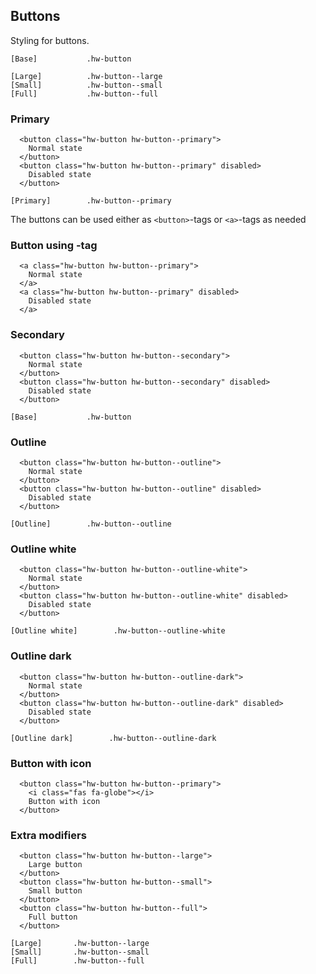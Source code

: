 ## Buttons

Styling for buttons.

```code
[Base]           .hw-button

[Large]          .hw-button--large
[Small]          .hw-button--small
[Full]           .hw-button--full
```

### Primary

```html|span-4
  <button class="hw-button hw-button--primary">
    Normal state
  </button>
  <button class="hw-button hw-button--primary" disabled>
    Disabled state
  </button>
```

```code
[Primary]        .hw-button--primary
```

The buttons can be used either as `<button>`-tags or `<a>`-tags as needed

### Button using <a>-tag
```html|span-4
  <a class="hw-button hw-button--primary">
    Normal state
  </a>
  <a class="hw-button hw-button--primary" disabled>
    Disabled state
  </a>
```


### Secondary

```html|span-4
  <button class="hw-button hw-button--secondary">
    Normal state
  </button>
  <button class="hw-button hw-button--secondary" disabled>
    Disabled state
  </button>
```

```code
[Base]           .hw-button
```


### Outline

```html|span-4
  <button class="hw-button hw-button--outline">
    Normal state
  </button>
  <button class="hw-button hw-button--outline" disabled>
    Disabled state
  </button>
```

```code
[Outline]        .hw-button--outline
```

### Outline white

```html|span-4,plain,dark
  <button class="hw-button hw-button--outline-white">
    Normal state
  </button>
  <button class="hw-button hw-button--outline-white" disabled>
    Disabled state
  </button>
```

```code
[Outline white]        .hw-button--outline-white
```

### Outline dark

```html|span-4
  <button class="hw-button hw-button--outline-dark">
    Normal state
  </button>
  <button class="hw-button hw-button--outline-dark" disabled>
    Disabled state
  </button>
```

```code
[Outline dark]        .hw-button--outline-dark
```

### Button with icon

```html|span-4
  <button class="hw-button hw-button--primary">
    <i class="fas fa-globe"></i>
    Button with icon
  </button>
```

### Extra modifiers

```html|span-4
  <button class="hw-button hw-button--large">
    Large button
  </button>
  <button class="hw-button hw-button--small">
    Small button
  </button>
  <button class="hw-button hw-button--full">
    Full button
  </button>
```

```code
[Large]       .hw-button--large
[Small]       .hw-button--small
[Full]        .hw-button--full
```
